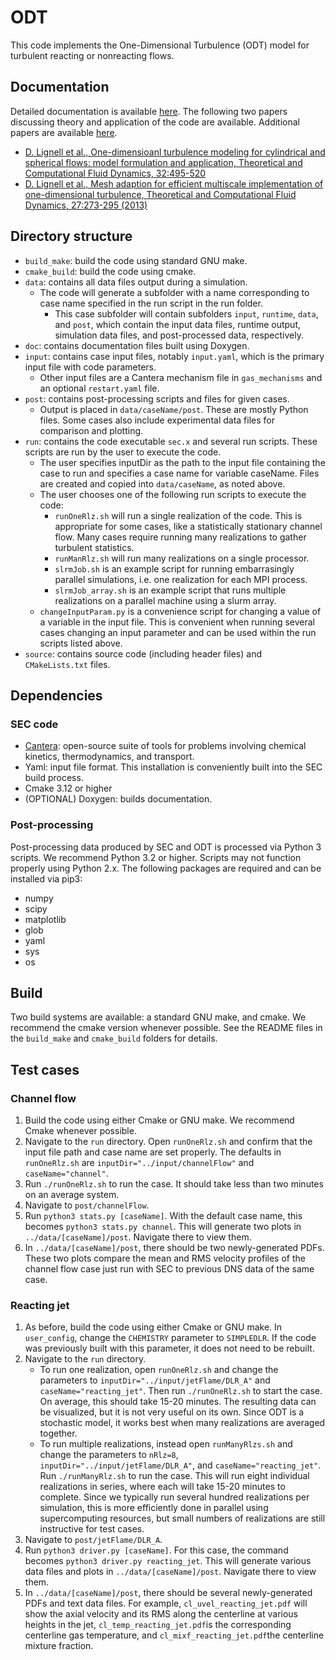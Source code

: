 # ODT

This code implements the One-Dimensional Turbulence (ODT) model for turbulent reacting or nonreacting flows. 

## Documentation
Detailed documentation is available [here](http://ignite.byu.edu/SEC). The following two papers discussing theory and application of the code are available. Additional papers are available [here](http://ignite.byu.edu/publications.html).
   * [D. Lignell et al., One-dimensioanl turbulence modeling for cylindrical and spherical flows: model formulation and application, Theoretical and Computational Fluid Dynamics, 32:495-520](https://ignite.byu.edu/public/Lignell_2018.pdf)
   * [D. Lignell et al., Mesh adaption for efficient multiscale implementation of one-dimensional turbulence, Theoretical and Computational Fluid Dynamics, 27:273-295 (2013)](https://ignite.byu.edu/public/ODTmethod.pdf)

## Directory structure
* `build_make`: build the code using standard GNU make.
* `cmake_build`: build the code using cmake.
* `data`: contains all data files output during a simulation.
    * The code will generate a subfolder with a name corresponding to case name specified in the run script in the run folder.
        * This case subfolder will contain subfolders `input`, `runtime`, `data`, and `post`, which contain the input data files, runtime output, simulation data files, and post-processed data, respectively.
* `doc`: contains documentation files built using Doxygen.
* `input`: contains case input files, notably `input.yaml`, which is the primary input file with code parameters.
    * Other input files are a Cantera mechanism file in `gas_mechanisms` and an optional `restart.yaml` file.
* `post`: contains post-processing scripts and files for given cases. 
   * Output is placed in `data/caseName/post`. These are mostly Python files. Some cases also include experimental data files for comparison and plotting.
* `run`: contains the code executable `sec.x` and several run scripts. These scripts are run by the user to execute the code.
    * The user specifies inputDir as the path to the input file containing the case to run and specifies a case name for variable caseName. Files are created and copied into `data/caseName`, as noted above.
    * The user chooses one of the following run scripts to execute the code: 
      * `runOneRlz.sh` will run a single realization of the code. This is appropriate for some cases, like a statistically stationary channel flow. Many cases require running many realizations to gather turbulent statistics.
      * `runManRlz.sh` will run many realizations on a single processor.
      * `slrmJob.sh` is an example script for running embarrasingly parallel simulations, i.e. one realization for each MPI process.
      * `slrmJob_array.sh` is an example script that runs multiple realizations on a parallel machine using a slurm array.
    * `changeInputParam.py` is a convenience script for changing a value of a variable in the input file. This is convenient when running several cases changing an input parameter and can be used within the run scripts listed above.
* `source`: contains source code (including header files) and `CMakeLists.txt` files.

## Dependencies
### SEC code
* [Cantera](http://cantera.org): open-source suite of tools for problems involving chemical kinetics, thermodynamics, and transport.
* Yaml: input file format. This installation is conveniently built into the SEC build process. 
* Cmake 3.12 or higher
* (OPTIONAL) Doxygen: builds documentation. 
### Post-processing
Post-processing data produced by SEC and ODT is processed via Python 3 scripts. We recommend Python 3.2 or higher. Scripts may not function properly using Python 2.x. The following packages are required and can be installed via pip3:
* numpy
* scipy
* matplotlib
* glob
* yaml
* sys
* os

## Build
Two build systems are available: a standard GNU make, and cmake. We recommend the cmake version whenever possible. See the README files in the `build_make` and `cmake_build` folders for details.

## Test cases
### Channel flow
  1. Build the code using either Cmake or GNU make. We recommend Cmake whenever possible.
  2. Navigate to the `run` directory. Open `runOneRlz.sh` and confirm that the input file path and case name are set properly. The defaults in `runOneRlz.sh` are `inputDir="../input/channelFlow"` and `caseName="channel"`.
  3. Run `./runOneRlz.sh` to run the case. It should take less than two minutes on an average system. 
  4. Navigate to `post/channelFlow`. 
  5. Run `python3 stats.py [caseName]`. With the default case name, this becomes `python3 stats.py channel`. This will generate two plots in `../data/[caseName]/post`. Navigate there to view them. 
  6. In `../data/[caseName]/post`, there should be two newly-generated PDFs. These two plots compare the mean and RMS velocity profiles of the channel flow case just run with SEC to previous DNS data of the same case. 
### Reacting jet
  1. As before, build the code using either Cmake or GNU make. In `user_config`, change the `CHEMISTRY` parameter to `SIMPLEDLR`. If the code was previously built with this parameter, it does not need to be rebuilt. 
  2. Navigate to the `run` directory. 
      * To run one realization, open `runOneRlz.sh` and change the parameters to `inputDir="../input/jetFlame/DLR_A"` and `caseName="reacting_jet"`. Then run `./runOneRlz.sh` to start the case. On average, this should take 15-20 minutes. The resulting data can be visualized, but it is not very useful on its own. Since ODT is a stochastic model, it works best when many realizations are averaged together. 
      * To run multiple realizations, instead open `runManyRlzs.sh` and change the parameters to `nRlz=8`, `inputDir="../input/jetFlame/DLR_A"`, and `caseName="reacting_jet"`. Run `./runManyRlz.sh` to run the case. This will run eight individual realizations in series, where each will take 15-20 minutes to complete. Since we typically run several hundred realizations per simulation, this is more efficiently done in parallel using supercomputing resources, but small numbers of realizations are still instructive for test cases. 
  3. Navigate to `post/jetFlame/DLR_A`. 
  4. Run `python3 driver.py [caseName]`. For this case, the command becomes `python3 driver.py reacting_jet`. This will generate various data files and plots in `../data/[caseName]/post`. Navigate there to view them. 
  5. In `../data/[caseName]/post`, there should be several newly-generated PDFs and text data files. For example, `cl_uvel_reacting_jet.pdf` will show the axial velocity and its RMS along the centerline at various heights in the jet, `cl_temp_reacting_jet.pdf`is the corresponding centerline gas temperature, and `cl_mixf_reacting_jet.pdf`the centerline mixture fraction. 
